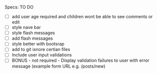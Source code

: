 Specs:  TO DO 


- [ ] add user age required and children wont be able to see comments or edit
- [ ] style nave bar 
- [ ] style flash messages 
- [ ]  add flash messages 
- [ ] style better with bootsrap 
- [ ] add to git isnore certian files 
- [ ] Include user input validations
- [ ] BONUS - not required - Display validation failures to user with error message (example form URL e.g. /posts/new)
